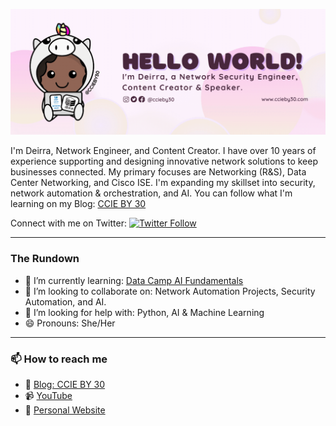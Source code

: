 ![grab-landing-page](https://github.com/ccieby30/ccieby30/blob/main/githubBanner.gif)

I'm Deirra, Network Engineer, and Content Creator. I have over 10 years of experience supporting and designing innovative network solutions to keep businesses connected. My primary focuses are Networking (R&S), Data Center Networking, and Cisco ISE. I'm expanding my skillset into security, network automation & orchestration, and AI. You can follow what I'm learning on my Blog: [CCIE BY 30](https://www.ccieby30.com)

Connect with me on Twitter: [![Twitter Follow](https://img.shields.io/twitter/follow/ccieby30?style=social)](https://twitter.com/ccieby30)

---

### The Rundown
- 🌱 I’m currently learning: [Data Camp AI Fundamentals](https://github.com/ccieby30/AI)
- 👯 I’m looking to collaborate on: Network Automation Projects, Security Automation, and AI.
- 🤔 I’m looking for help with: Python, AI & Machine Learning
- 😄 Pronouns: She/Her

---
### 📫 How to reach me
- :page_with_curl: [Blog: CCIE BY 30](https://www.ccieby30.com)
- :video_camera: [YouTube](https://www.youtube.com/c/ccieby30)
- :crown: [Personal Website](https://www.deirrajfootman.com/)

